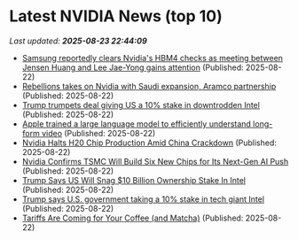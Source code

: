 # Latest NVIDIA News (top 10)
_Last updated: **2025-08-23 22:44:09**_

- [Samsung reportedly clears Nvidia's HBM4 checks as meeting between Jensen Huang and Lee Jae-Yong gains attention](https://www.digitimes.com/news/a20250821PD240/samsung-nvidia-hbm4-hbm-2025.html) (Published: 2025-08-22)
- [Rebellions takes on Nvidia with Saudi expansion, Aramco partnership](https://www.digitimes.com/news/a20250821VL204/middle-east-nvidia-startup-ai-chip-saudi-arabia.html) (Published: 2025-08-22)
- [Trump trumpets deal giving US a 10% stake in downtrodden Intel](https://www.livemint.com/companies/news/trump-trumpets-deal-giving-us-a-10-stake-in-downtrodden-intel-11755901766091.html) (Published: 2025-08-22)
- [Apple trained a large language model to efficiently understand long-form video](https://9to5mac.com/2025/08/22/apple-trained-a-large-language-model-to-efficiently-understand-long-form-video/) (Published: 2025-08-22)
- [Nvidia Halts H20 Chip Production Amid China Crackdown](https://finance.yahoo.com/news/nvidia-halts-h20-chip-production-221017863.html) (Published: 2025-08-22)
- [Nvidia Confirms TSMC Will Build Six New Chips for Its Next-Gen AI Push](https://finance.yahoo.com/news/nvidia-confirms-tsmc-build-six-220232821.html) (Published: 2025-08-22)
- [Trump Says US Will Snag $10 Billion Ownership Stake In Intel](https://dailycaller.com/2025/08/22/donald-trump-us-10-billion-ownership-stake-intel/) (Published: 2025-08-22)
- [Trump says U.S. government taking a 10% stake in tech giant Intel](https://www.cbsnews.com/news/trump-says-u-s-government-taking-a-10-percent-stake-in-intel/) (Published: 2025-08-22)
- [Tariffs Are Coming for Your Coffee (and Matcha)](https://www.nerdwallet.com/article/finance/roundup-8-22-25#article) (Published: 2025-08-22)
